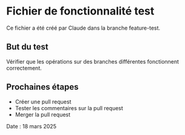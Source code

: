 # Fichier de fonctionnalité test

Ce fichier a été créé par Claude dans la branche feature-test.

## But du test
Vérifier que les opérations sur des branches différentes fonctionnent correctement.

## Prochaines étapes
- Créer une pull request
- Tester les commentaires sur la pull request
- Merger la pull request

Date : 18 mars 2025

